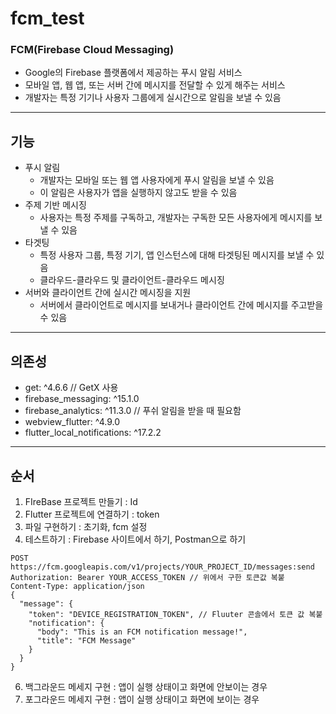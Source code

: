 # fcm_test
### FCM(**Firebase Cloud Messaging**)
- Google의 Firebase 플랫폼에서 제공하는 푸시 알림 서비스
- 모바일 앱, 웹 앱, 또는 서버 간에 메시지를 전달할 수 있게 해주는 서비스
- 개발자는 특정 기기나 사용자 그룹에게 실시간으로 알림을 보낼 수 있음

---

## 기능
- 푸시 알림
    - 개발자는 모바일 또는 웹 앱 사용자에게 푸시 알림을 보낼 수 있음
    - 이 알림은 사용자가 앱을 실행하지 않고도 받을 수 있음
- 주제 기반 메시징
    - 사용자는 특정 주제를 구독하고, 개발자는  구독한 모든 사용자에게 메시지를 보낼 수 있음
- 타겟팅
    - 특정 사용자 그룹, 특정 기기,  앱 인스턴스에 대해 타겟팅된 메시지를 보낼 수 있음
    - 클라우드-클라우드 및 클라이언트-클라우드 메시징
- 서버와 클라이언트 간에 실시간 메시징을 지원
    - 서버에서 클라이언트로 메시지를 보내거나 클라이언트 간에 메시지를 주고받을 수 있음
---

## 의존성
- get: ^4.6.6 // GetX 사용
- firebase_messaging: ^15.1.0
- firebase_analytics: ^11.3.0 // 푸쉬 알림을 받을 때 필요함
- webview_flutter: ^4.9.0
- flutter_local_notifications: ^17.2.2

---

## 순서
1. FIreBase 프로젝트 만들기 : Id
2. Flutter 프로젝트에 연결하기 : token
3. 파일 구현하기 : 초기화, fcm 설정
4. 테스트하기 : Firebase 사이트에서 하기, Postman으로 하기
```
POST https://fcm.googleapis.com/v1/projects/YOUR_PROJECT_ID/messages:send
Authorization: Bearer YOUR_ACCESS_TOKEN // 위에서 구한 토큰값 복붙
Content-Type: application/json
{
  "message": {
    "token": "DEVICE_REGISTRATION_TOKEN", // Fluuter 콘솔에서 토큰 값 복붙
    "notification": {
      "body": "This is an FCM notification message!",
      "title": "FCM Message"
    }
  }
}
```
6. 백그라운드 메세지 구현 : 앱이 실행 상태이고 화면에 안보이는 경우
7. 포그라운드 메세지 구현 : 앱이 실행 상태이고 화면에 보이는 경우
